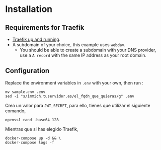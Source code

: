 # Installation

## Requirements for Traefik

* [Traefik up and running](../traefik).
* A subdomain of your choice, this example uses `webdav`.
  * You should be able to create a subdomain with your DNS provider, use a `A record` with the same IP address as your root domain.

## Configuration

Replace the environment variables in `.env` with your own, then run :

```
mv sample.env .env
sed -i "s/immich.tuservidor.es/el_fqdn_que_quieras/g" .env
```

Crea un valor para `JWT_SECRET`, para ello, tienes que utilizar el siguiente comando,

```
openssl rand -base64 128
```

Mientras que si has elegido Traefik,

```
docker-compose up -d && \
docker-compose logs -f
```


